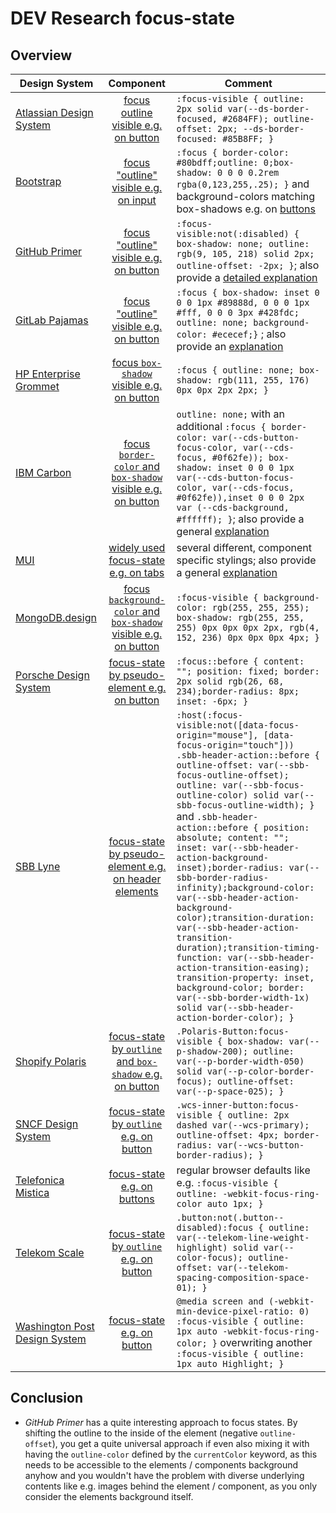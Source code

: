 <!-- markdownlint-disable MD013 -->

# DEV Research focus-state

## Overview

| Design System                                                                           |                                                        Component                                                         | Comment                                                                                                                                                                                                                                                                                                                                                                                                                                                                                                                                                                                                                                                                                                                                                         |
| --------------------------------------------------------------------------------------- | :----------------------------------------------------------------------------------------------------------------------: | --------------------------------------------------------------------------------------------------------------------------------------------------------------------------------------------------------------------------------------------------------------------------------------------------------------------------------------------------------------------------------------------------------------------------------------------------------------------------------------------------------------------------------------------------------------------------------------------------------------------------------------------------------------------------------------------------------------------------------------------------------------- |
| [Atlassian Design System](https://bitbucket.org/atlassian/atlaskit/src/master/)         |               [focus outline visible e.g. on button](https://atlassian.design/components/button/examples)                | `:focus-visible { outline: 2px solid var(--ds-border-focused, #2684FF); outline-offset: 2px; --ds-border-focused: #85B8FF; }`                                                                                                                                                                                                                                                                                                                                                                                                                                                                                                                                                                                                                                   |
| [Bootstrap](https://github.com/twbs/bootstrap)                                          |               [focus "outline" visible e.g. on input](https://getbootstrap.com/docs/4.3/components/forms/)               | `:focus { border-color: #80bdff;outline: 0;box-shadow: 0 0 0 0.2rem rgba(0,123,255,.25); }` and background-colors matching box-shadows e.g. on [buttons](https://getbootstrap.com/docs/4.3/components/buttons/)                                                                                                                                                                                                                                                                                                                                                                                                                                                                                                                                                 |
| [GitHub Primer](https://github.com/primer/css)                                          |              [focus "outline" visible e.g. on button](https://primer.style/design/components/button/react)               | `:focus-visible:not(:disabled) { box-shadow: none; outline: rgb(9, 105, 218) solid 2px; outline-offset: -2px; }`; also provide a [detailed explanation](https://primer.style/design/guides/accessibility/focus-management)                                                                                                                                                                                                                                                                                                                                                                                                                                                                                                                                      |
| [GitLab Pajamas](https://gitlab.com/gitlab-org/gitlab-services/design.gitlab.com)       |                  [focus "outline" visible e.g. on button](https://design.gitlab.com/components/button)                   | `:focus { box-shadow: inset 0 0 0 1px #89888d, 0 0 0 1px #fff, 0 0 0 3px #428fdc; outline: none; background-color: #ececef;}` ; also provide an [explanation](https://design.gitlab.com/accessibility/keyboard-only#focus-states)                                                                                                                                                                                                                                                                                                                                                                                                                                                                                                                               |
| [HP Enterprise Grommet](https://github.com/grommet/grommet)                             |  [focus `box-shadow` visible e.g. on button](https://storybook.grommet.io/?path=/story/controls-button-active--active)   | `:focus { outline: none; box-shadow: rgb(111, 255, 176) 0px 0px 2px 2px; }`                                                                                                                                                                                                                                                                                                                                                                                                                                                                                                                                                                                                                                                                                     |
| [IBM Carbon](https://github.com/carbon-design-system/carbon)                            |   [focus `border-color` and `box-shadow` visible e.g. on button](https://carbondesignsystem.com/components/overview/)    | `outline: none;` with an additional `:focus { border-color: var(--cds-button-focus-color, var(--cds-focus, #0f62fe)); box-shadow: inset 0 0 0 1px var(--cds-button-focus-color, var(--cds-focus, #0f62fe)),inset 0 0 0 2px var (--cds-background, #ffffff); }`; also provide a general [explanation](https://www.ibm.com/able/requirements/requirements/?version=7_1#2_4_7)                                                                                                                                                                                                                                                                                                                                                                                     |
| [MUI](https://github.com/mui/material-ui)                                               |                     [widely used focus-state e.g. on tabs](https://mui.com/material-ui/react-tabs/)                      | several different, component specific stylings; also provide a general [explanation](https://mui.com/base-ui/getting-started/accessibility/#focus-ring)                                                                                                                                                                                                                                                                                                                                                                                                                                                                                                                                                                                                         |
| [MongoDB.design](https://github.com/mongodb/design)                                     | [focus `background-color` and `box-shadow` visible e.g. on button](https://www.mongodb.design/component/button/example/) | `:focus-visible { background-color: rgb(255, 255, 255); box-shadow: rgb(255, 255, 255) 0px 0px 0px 2px, rgb(4, 152, 236) 0px 0px 0px 4px; }`                                                                                                                                                                                                                                                                                                                                                                                                                                                                                                                                                                                                                    |
| [Porsche Design System](https://github.com/porsche-design-system/porsche-design-system) |      [focus-state by pseudo-element e.g. on button](https://designsystem.porsche.com/v3/components/button/examples)      | `:focus::before { content: ""; position: fixed; border: 2px solid rgb(26, 68, 234);border-radius: 8px; inset: -6px; }`                                                                                                                                                                                                                                                                                                                                                                                                                                                                                                                                                                                                                                          |
| [SBB Lyne](https://github.com/lyne-design-system/lyne-components)                       | [focus-state by pseudo-element e.g. on header elements](https://lyne-storybook.app.sbb.ch/?path=/docs/pages-home--docs)  | `:host(:focus-visible:not([data-focus-origin="mouse"], [data-focus-origin="touch"])) .sbb-header-action::before { outline-offset: var(--sbb-focus-outline-offset); outline: var(--sbb-focus-outline-color) solid var(--sbb-focus-outline-width); }` and `.sbb-header-action::before { position: absolute; content: ""; inset: var(--sbb-header-action-background-inset);border-radius: var(--sbb-border-radius-infinity);background-color: var(--sbb-header-action-background-color);transition-duration: var(--sbb-header-action-transition-duration);transition-timing-function: var(--sbb-header-action-transition-easing); transition-property: inset, background-color; border: var(--sbb-border-width-1x) solid var(--sbb-header-action-border-color); }` |
| [Shopify Polaris](https://github.com/Shopify/polaris)                                   |    [focus-state by `outline` and `box-shadow` e.g. on button](https://polaris.shopify.com/components/actions/button)     | `.Polaris-Button:focus-visible { box-shadow: var(--p-shadow-200); outline: var(--p-border-width-050) solid var(--p-color-border-focus); outline-offset: var(--p-space-025); }`                                                                                                                                                                                                                                                                                                                                                                                                                                                                                                                                                                                  |
| [SNCF Design System](https://gitlab.com/SNCF/wcs)                                       |       [focus-state by `outline` e.g. on button](https://wcs.dev.sncf/?path=/docs/components-button--documentation)       | `.wcs-inner-button:focus-visible { outline: 2px dashed var(--wcs-primary); outline-offset: 4px; border-radius: var(--wcs-button-border-radius); }`                                                                                                                                                                                                                                                                                                                                                                                                                                                                                                                                                                                                              |
| [Telefonica Mistica](https://github.com/Telefonica/mistica-web)                         |        [focus-state e.g. on buttons](https://brandfactory.telefonica.com/d/iSp7b1DkYygv/n-a#/components/buttons)         | regular browser defaults like e.g. `:focus-visible { outline: -webkit-focus-ring-color auto 1px; }`                                                                                                                                                                                                                                                                                                                                                                                                                                                                                                                                                                                                                                                             |
| [Telekom Scale](https://github.com/telekom/scale)                                       |    [focus-state by `outline` e.g. on button](https://telekom.github.io/scale/?path=/docs/components-button--standard)    | `.button:not(.button--disabled):focus { outline: var(--telekom-line-weight-highlight) solid var(--color-focus); outline-offset: var(--telekom-spacing-composition-space-01); }`                                                                                                                                                                                                                                                                                                                                                                                                                                                                                                                                                                                 |
| [Washington Post Design System](https://build.washingtonpost.com/)                      |                     [focus-state e.g. on button](https://build.washingtonpost.com/components/button)                     | `@media screen and (-webkit-min-device-pixel-ratio: 0) :focus-visible { outline: 1px auto -webkit-focus-ring-color; }` overwriting another `:focus-visible { outline: 1px auto Highlight; }`                                                                                                                                                                                                                                                                                                                                                                                                                                                                                                                                                                    |

## Conclusion

- _GitHub Primer_ has a quite interesting approach to focus states. By shifting the outline to the inside of the element (negative `outline-offset`), you get a quite universal approach if even also mixing it with having the `outline-color` defined by the `currentColor` keyword, as this needs to be accessible to the elements / components background anyhow and you wouldn't have the problem with diverse underlying contents like e.g. images behind the element / component, as you only consider the elements background itself.

